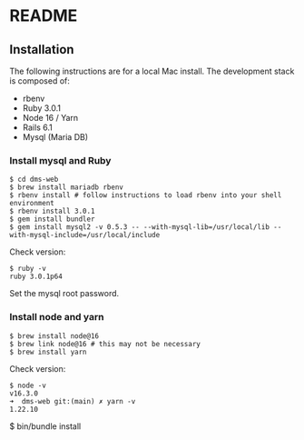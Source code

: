 # README

## Installation

The following instructions are for a local Mac install. The development stack is composed of:

* rbenv 
* Ruby 3.0.1
* Node 16 / Yarn
* Rails 6.1
* Mysql (Maria DB)

### Install mysql and Ruby

````
$ cd dms-web
$ brew install mariadb rbenv
$ rbenv install # follow instructions to load rbenv into your shell environment
$ rbenv install 3.0.1
$ gem install bundler
$ gem install mysql2 -v 0.5.3 -- --with-mysql-lib=/usr/local/lib --with-mysql-include=/usr/local/include 
````

Check version:

````
$ ruby -v
ruby 3.0.1p64
````

Set the mysql root password.

### Install node and yarn

````
$ brew install node@16 
$ brew link node@16 # this may not be necessary
$ brew install yarn
````

Check version:

````
$ node -v
v16.3.0
➜  dms-web git:(main) ✗ yarn -v
1.22.10
````

$ bin/bundle install

